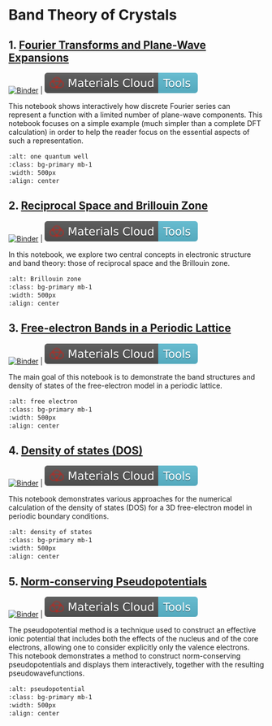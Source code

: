 # **Band Theory of Crystals**

## 1. [Fourier Transforms and Plane-Wave Expansions](https://github.com/osscar-org/quantum-mechanics/blob/master/notebook/band-theory/FFT_and_planewaves.ipynb)

[![Binder](https://mybinder.org/badge_logo.svg)](https://mybinder.org/v2/gh/osscar-org/quantum-mechanics/master?urlpath=%2Fvoila%2Frender%2Fnotebook%2Fband-theory%2FFFT_and_planewaves.ipynb) | [![Materials Cloud Tool osscar-qmcourse](https://raw.githubusercontent.com/materialscloud-org/mcloud-badge/main/badges/img/mcloud_badge_tools.svg)](https://osscar-quantum-mechanics.materialscloud.io/voila/render/band-theory/FFT_and_planewaves.ipynb)

This notebook shows interactively how discrete Fourier series can represent a
function with a limited number of plane-wave components. This notebook focuses on
a simple example (much simpler than a complete DFT calculation) in order to help
the reader focus on the essential aspects of such a representation.

```{image} ./images/fft_planewaves.png
:alt: one quantum well
:class: bg-primary mb-1
:width: 500px
:align: center
```

## 2. [Reciprocal Space and Brillouin Zone](https://github.com/osscar-org/quantum-mechanics/blob/master/notebook/band-theory/brillouin_zone.ipynb)

[![Binder](https://mybinder.org/badge_logo.svg)](https://notebooks.gesis.org/binder/jupyter/user/osscar-org-quantum-mechanics-bi53h6w6/voila/render/notebook/band-theory/brillouin_zone.ipynb) | [![Materials Cloud Tool osscar-qmcourse](https://raw.githubusercontent.com/materialscloud-org/mcloud-badge/main/badges/img/mcloud_badge_tools.svg)](https://osscar-quantum-mechanics.materialscloud.io/voila/render/band-theory/brillouin_zone.ipynb)

In this notebook, we explore two central concepts in electronic structure and band theory: those of reciprocal space and the Brillouin zone.

```{image} ./images/bz.png
:alt: Brillouin zone
:class: bg-primary mb-1
:width: 500px
:align: center
```    

## 3. [Free-electron Bands in a Periodic Lattice](https://github.com/osscar-org/quantum-mechanics/blob/master/notebook/band-theory/free_electron.ipynb)

[![Binder](https://mybinder.org/badge_logo.svg)](https://mybinder.org/v2/gh/osscar-org/quantum-mechanics/develop?urlpath=%2Fvoila%2Frender%2Fnotebook%2Fband-theory%2Ffree_electron.ipynb) | [![Materials Cloud Tool osscar-qmcourse](https://raw.githubusercontent.com/materialscloud-org/mcloud-badge/main/badges/img/mcloud_badge_tools.svg)](https://osscar-quantum-mechanics.matcloud.xyz/voila/render/band-theory/free_electron.ipynb)

The main goal of this notebook is to demonstrate the band structures and density
of states of the free-electron model in a periodic lattice.

```{image} ./images/free_electron.png
:alt: free electron
:class: bg-primary mb-1
:width: 500px
:align: center
```

## 4. [Density of states (DOS)](https://github.com/osscar-org/quantum-mechanics/blob/master/notebook/band-theory/density_of_states.ipynb)

[![Binder](https://mybinder.org/badge_logo.svg)](https://mybinder.org/v2/gh/osscar-org/quantum-mechanics/develop?urlpath=%2Fvoila%2Frender%2Fnotebook%2Fband-theory%2Fdensity_of_states.ipynb) | [![Materials Cloud Tool osscar-qmcourse](https://raw.githubusercontent.com/materialscloud-org/mcloud-badge/main/badges/img/mcloud_badge_tools.svg)](https://osscar-quantum-mechanics.matcloud.xyz/voila/render/band-theory/density_of_states.ipynb)

This notebook demonstrates various approaches for the numerical calculation of
the density of states (DOS) for a 3D free-electron model in periodic boundary
conditions.

```{image} ./images/dos.png
:alt: density of states
:class: bg-primary mb-1
:width: 500px
:align: center
```

## 5. [Norm-conserving Pseudopotentials](https://github.com/osscar-org/quantum-mechanics/blob/master/notebook/band-theory/pseudopotential.ipynb)

[![Binder](https://mybinder.org/badge_logo.svg)](https://mybinder.org/v2/gh/osscar-org/quantum-mechanics/master?urlpath=%2Fvoila%2Frender%2Fnotebook%2Fband-theory%2Fpseudopotential.ipynb  ) | [![Materials Cloud Tool osscar-qmcourse](https://raw.githubusercontent.com/materialscloud-org/mcloud-badge/main/badges/img/mcloud_badge_tools.svg)](https://osscar-quantum-mechanics.materialscloud.io/voila/render/band-theory/pseudopotential.ipynb)

The pseudopotential method is a technique used to construct an effective ionic potential that includes
both the effects of the nucleus and of the core electrons, allowing one to consider
explicitly only the valence electrons. This notebook demonstrates a method to construct
norm-conserving pseudopotentials and displays them interactively, together
with the resulting pseudowavefunctions.

```{image} ./images/pseudopotential.png
:alt: pseudopotential
:class: bg-primary mb-1
:width: 500px
:align: center
```

